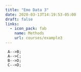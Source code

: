 ```yaml
---
title: "Emo Data 3"
date: 2020-03-13T14:19:53-05:00
draft: false
links:
  - icon_pack: fab
    name: Methods
    url: courses/example3
---
```


```mermaid graph TD;
 A-->B;   
 A-->C; 
 B-->D;
 C-->D;
```
